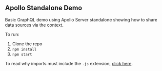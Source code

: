 ## Apollo Standalone Demo

Basic GraphQL demo using Apollo Server standalone showing how to share data sources via the context.

To run:

1. Clone the repo
2. `npm install`
3. `npm start`

To read why imports must include the `.js` extension, [click here](https://stackoverflow.com/a/77150985).

